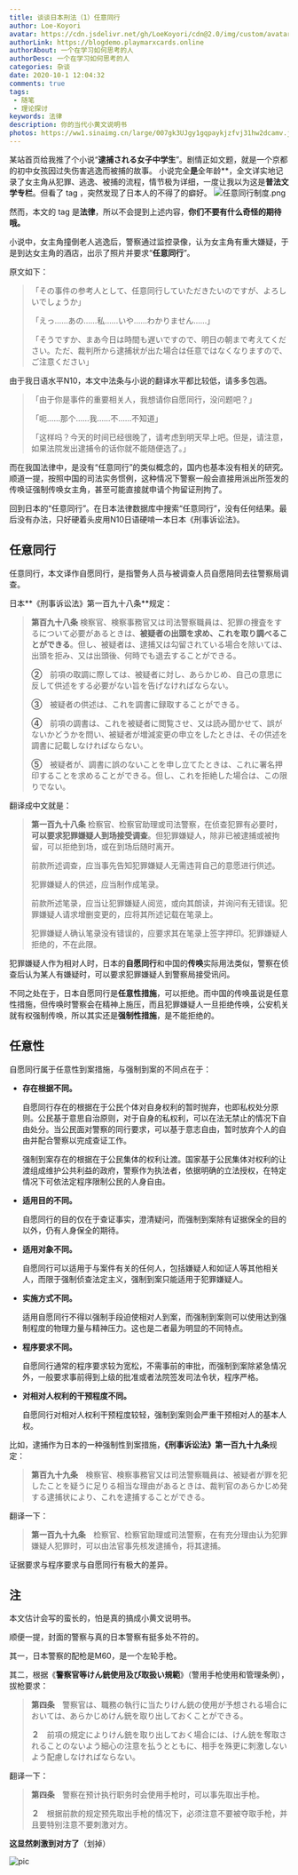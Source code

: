 ```yaml
---
title: 谈谈日本刑法（1）任意同行
author: Loe-Koyori
avatar: https://cdn.jsdelivr.net/gh/LoeKoyori/cdn@2.0/img/custom/avatar.png
authorLink: https://blogdemo.playmarxcards.online
authorAbout: 一个在学习如何思考的人
authorDesc: 一个在学习如何思考的人
categories: 杂谈
date: 2020-10-1 12:04:32
comments: true
tags: 
 - 随笔
 - 理论探讨
keywords: 法律 
description: 你的当代小黄文说明书
photos: https://ww1.sinaimg.cn/large/007gk3UJgy1gqpaykjzfvj31hw2dcamv.jpg
---
```

某站首页给我推了个小说“**逮捕される女子中学生**”。剧情正如文题，就是一个京都的初中女孩因过失伤害逃逸而被捕的故事。
小说完全**是**全年龄**，全文详实地记录了女主角从犯罪、逃逸、被捕的流程，情节极为详细，一度让我以为这是**普法文学专栏**。但看了 tag ，突然发现了日本人的不得了的癖好。
![任意同行制度.png](http://ww1.sinaimg.cn/large/007gk3UJgy1gqp7w3df6mj30ai00ta9v.jpg)

然而，本文的 tag 是**法律**，所以不会提到上述内容，**你们不要有什么奇怪的期待哦。**

小说中，女主角撞倒老人逃逸后，警察通过监控录像，认为女主角有重大嫌疑，于是到达女主角的酒店，出示了照片并要求“**任意同行**”。

原文如下：

> 「その事件の参考人として、任意同行していただきたいのですが、よろしいでしょうか」
>
> 「えっ……あの……私……いや……わかりません……」
> 
> 「そうですか、まあ今日は時間も遅いですので、明日の朝まで考えてください。ただ、裁判所から逮捕状が出た場合は任意ではなくなりますので、ご注意ください」

由于我日语水平N10，本文中法条与小说的翻译水平都比较低，请多多包涵。

>「由于你是事件的重要相关人，我想请你自愿同行，没问题吧？」
>
>「呃……那个……我……不……不知道」
>
>「这样吗？今天的时间已经很晚了，请考虑到明天早上吧。但是，请注意，如果法院发出逮捕令的话你就不能随便选了。」

而在我国法律中，是没有“任意同行”的类似概念的，国内也基本没有相关的研究。顺道一提，按照中国的司法实务惯例，这种情况下警察一般会直接用派出所签发的传唤证强制传唤女主角，甚至可能直接就申请个拘留证刑拘了。

回到日本的“任意同行”。在日本法律数据库中搜索“任意同行”，没有任何结果。最后没有办法，只好硬着头皮用N10日语硬啃一本日本《刑事诉讼法》。

## 任意同行

任意同行，本文译作自愿同行，是指警务人员与被调查人员自愿陪同去往警察局调查。

日本**《刑事诉讼法》第一百九十八条**规定：

>**第百九十八条**	検察官、検察事務官又は司法警察職員は、犯罪の捜査をするについて必要があるときは、**被疑者の出頭を求め、これを取り調べることができる**。但し、被疑者は、逮捕又は勾留されている場合を除いては、出頭を拒み、又は出頭後、何時でも退去することができる。
>
>**②**　前項の取調に際しては、被疑者に対し、あらかじめ、自己の意思に反して供述をする必要がない旨を告げなければならない。
>
>**③**　被疑者の供述は、これを調書に録取することができる。
>
>**④**　前項の調書は、これを被疑者に閲覧させ、又は読み聞かせて、誤がないかどうかを問い、被疑者が増減変更の申立をしたときは、その供述を調書に記載しなければならない。
>
>**⑤**　被疑者が、調書に誤のないことを申し立てたときは、これに署名押印することを求めることができる。但し、これを拒絶した場合は、この限りでない。

翻译成中文就是：

> **第一百九十八条**	检察官、检察官助理或司法警察，在侦查犯罪有必要时，**可以要求犯罪嫌疑人到场接受调查**。但犯罪嫌疑人，除非已被逮捕或被拘留，可以拒绝到场，或在到场后随时离开。
>
> 前款所述调查，应当事先告知犯罪嫌疑人无需违背自己的意愿进行供述。
>
> 犯罪嫌疑人的供述，应当制作成笔录。
>
> 前款所述笔录，应当让犯罪嫌疑人阅览，或向其朗读，并询问有无错误。犯罪嫌疑人请求增删变更的，应将其所述记载在笔录上。
>
> 犯罪嫌疑人确认笔录没有错误的，应要求其在笔录上签字押印。犯罪嫌疑人拒绝的，不在此限。

 犯罪嫌疑人作为相对人时，日本的**自愿同行**和中国的**传唤**实际用法类似，警察在侦查后认为某人有嫌疑时，可以要求犯罪嫌疑人到警察局接受讯问。

不同之处在于，日本自愿同行是**任意性措施**，可以拒绝。而中国的传唤虽说是任意性措施，但传唤时警察会在精神上施压，而且犯罪嫌疑人一旦拒绝传唤，公安机关就有权强制传唤，所以其实还是**强制性措施**，是不能拒绝的。

## 任意性

自愿同行属于任意性到案措施，与强制到案的不同点在于：

- **存在根据不同。**

  自愿同行存在的根据在于公民个体对自身权利的暂时抛弃，也即私权处分原则。公民基于意思自治原则，对于自身的私权利，可以在法无禁止的情况下自由处分。当公民面对警察的同行要求，可以基于意志自由，暂时放弃个人的自由并配合警察以完成查证工作。

  强制到案存在的根据在于公民集体的权利让渡。国家基于公民集体对权利的让渡组成维护公共利益的政府，警察作为执法者，依据明确的立法授权，在特定情况下可依法定程序限制公民的人身自由。

- **适用目的不同。**

  自愿同行的目的仅在于查证事实，澄清疑问，而强制到案除有证据保全的目的以外，仍有人身保全的期待。

- **适用对象不同。**

  自愿同行可以适用于与案件有关的任何人，包括嫌疑人和如证人等其他相关人，而限于强制侦查法定主义，强制到案只能适用于犯罪嫌疑人。

- **实施方式不同。**

  适用自愿同行不得以强制手段迫使相对人到案，而强制到案则可以使用达到强制程度的物理力量与精神压力。这也是二者最为明显的不同特点。

- **程序要求不同。**

  自愿同行通常的程序要求较为宽松，不需事前的审批，而强制到案除紧急情况外，一般要求事前得到上级的批准或者法院签发司法令状，程序严格。

- **对相对人权利的干预程度不同。**

  自愿同行对相对人权利干预程度较轻，强制到案则会严重干预相对人的基本人权。

比如，逮捕作为日本的一种强制性到案措施，**《刑事诉讼法》第一百九十九条**规定：

> **第百九十九条**　検察官、検察事務官又は司法警察職員は、被疑者が罪を犯したことを疑うに足りる相当な理由があるときは、裁判官のあらかじめ発する逮捕状により、これを逮捕することができる。

翻译一下：

>**第一百九十九条**　检察官、检察官助理或司法警察，在有充分理由认为犯罪嫌疑人犯罪时，可以由法官事先核发逮捕令，将其逮捕。

证据要求与程序要求与自愿同行有极大的差异。

## 注

本文估计会写的蛮长的，怕是真的搞成小黄文说明书。

顺便一提，封面的警察与真的日本警察有挺多处不符的。

其一，日本警察的配枪是M60，是一个左轮手枪。

其二，根据《**警察官等けん銃使用及び取扱い規範**》（警用手枪使用和管理条例），拔枪要求：

> **第四条**　警察官は、職務の執行に当たりけん銃の使用が予想される場合においては、あらかじめけん銃を取り出しておくことができる。
>
> **２**　前項の規定によりけん銃を取り出しておく場合には、けん銃を奪取されることのないよう細心の注意を払うとともに、相手を殊更に刺激しないよう配慮しなければならない。

翻译一下：

>  **第四条**　警察在预计执行职务时会使用手枪时，可以事先取出手枪。
>
> **２**　根据前款的规定预先取出手枪的情况下，必须注意不要被夺取手枪，并且要特别注意不要刺激对方。

**这显然刺激到对方了**（划掉）

![pic](https://ww1.sinaimg.cn/large/007gk3UJgy1gqpaykjzfvj31hw2dcamv.jpg)

